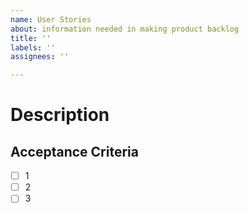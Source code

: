 ```yaml
---
name: User Stories
about: information needed in making product backlog
title: ''
labels: ''
assignees: ''

---
```


# Description

## Acceptance Criteria
- [ ] 1
- [ ] 2
- [ ] 3
